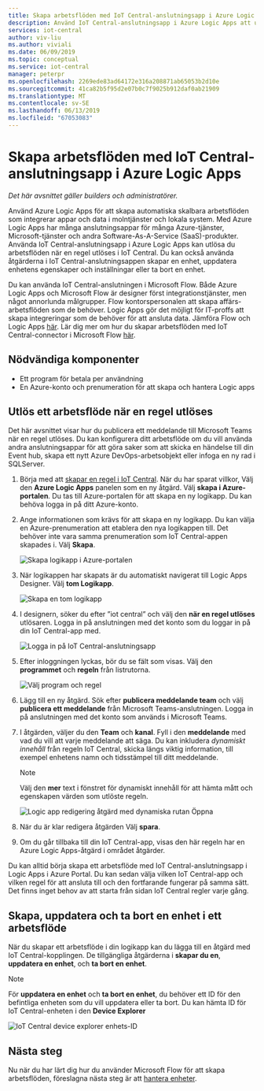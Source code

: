```yaml
---
title: Skapa arbetsflöden med IoT Central-anslutningsapp i Azure Logic Apps | Microsoft Docs
description: Använd IoT Central-anslutningsapp i Azure Logic Apps att utlösa arbetsflöden direkt och skapa, uppdatera och ta bort enheter i arbetsflöden.
services: iot-central
author: viv-liu
ms.author: viviali
ms.date: 06/09/2019
ms.topic: conceptual
ms.service: iot-central
manager: peterpr
ms.openlocfilehash: 2269ede83ad64172e316a208871ab65053b2d10e
ms.sourcegitcommit: 41ca82b5f95d2e07b0c7f9025b912daf0ab21909
ms.translationtype: MT
ms.contentlocale: sv-SE
ms.lasthandoff: 06/13/2019
ms.locfileid: "67053083"
---
```

# <a name="build-workflows-with-the-iot-central-connector-in-azure-logic-apps"></a>Skapa arbetsflöden med IoT Central-anslutningsapp i Azure Logic Apps

*Det här avsnittet gäller builders och administratörer.*

Använd Azure Logic Apps för att skapa automatiska skalbara arbetsflöden som integrerar appar och data i molntjänster och lokala system. Med Azure Logic Apps har många anslutningsappar för många Azure-tjänster, Microsoft-tjänster och andra Software-As-A-Service (SaaS)-produkter. Använda IoT Central-anslutningsapp i Azure Logic Apps kan utlösa du arbetsflöden när en regel utlöses i IoT Central. Du kan också använda åtgärderna i IoT Central-anslutningsappen skapar en enhet, uppdatera enhetens egenskaper och inställningar eller ta bort en enhet.

Du kan använda IoT Central-anslutningen i Microsoft Flow. Både Azure Logic Apps och Microsoft Flow är designer först integrationstjänster, men något annorlunda målgrupper. Flow kontorspersonalen att skapa affärs-arbetsflöden som de behöver. Logic Apps gör det möjligt för IT-proffs att skapa integreringar som de behöver för att ansluta data. Jämföra Flow och Logic Apps [här](https://docs.microsoft.com/azure/azure-functions/functions-compare-logic-apps-ms-flow-webjobs). Lär dig mer om hur du skapar arbetsflöden med IoT Central-connector i Microsoft Flow [här](howto-add-microsoft-flow.md).

## <a name="prerequisites"></a>Nödvändiga komponenter

- Ett program för betala per användning
- En Azure-konto och prenumeration för att skapa och hantera Logic apps

## <a name="trigger-a-workflow-when-a-rule-is-triggered"></a>Utlös ett arbetsflöde när en regel utlöses

Det här avsnittet visar hur du publicera ett meddelande till Microsoft Teams när en regel utlöses. Du kan konfigurera ditt arbetsflöde om du vill använda andra anslutningsappar för att göra saker som att skicka en händelse till din Event hub, skapa ett nytt Azure DevOps-arbetsobjekt eller infoga en ny rad i SQLServer.

1. Börja med att [skapar en regel i IoT Central](howto-create-telemetry-rules.md). När du har sparat villkor, Välj den **Azure Logic Apps** panelen som en ny åtgärd. Välj **skapa i Azure-portalen**. Du tas till Azure-portalen för att skapa en ny logikapp. Du kan behöva logga in på ditt Azure-konto.

1. Ange informationen som krävs för att skapa en ny logikapp. Du kan välja en Azure-prenumeration att etablera den nya logikappen till. Det behöver inte vara samma prenumeration som IoT Central-appen skapades i. Välj **Skapa**.

    ![Skapa logikapp i Azure-portalen](./media/howto-build-azure-logic-apps/createinazureportal.png)

1. När logikappen har skapats är du automatiskt navigerat till Logic Apps Designer. Välj **tom Logikapp**. 

    ![Skapa en tom logikapp](./media/howto-build-azure-logic-apps/blanklogicapp.png)

1. I designern, söker du efter ”iot central” och välj den **när en regel utlöses** utlösaren. Logga in på anslutningen med det konto som du loggar in på din IoT Central-app med.

    ![Logga in på IoT Central-anslutningsapp](./media/howto-build-azure-logic-apps/addtrigger.png)

1. Efter inloggningen lyckas, bör du se fält som visas. Välj den **programmet** och **regeln** från listrutorna.

    ![Välj program och regel](./media/howto-build-azure-logic-apps/pickappandrule.png)

1. Lägg till en ny åtgärd. Sök efter **publicera meddelande team** och välj **publicera ett meddelande** från Microsoft Teams-anslutningen. Logga in på anslutningen med det konto som används i Microsoft Teams.

1. I åtgärden, väljer du den **Team** och **kanal**. Fyll i den **meddelande** med vad du vill att varje meddelande att säga. Du kan inkludera *dynamiskt innehåll* från regeln IoT Central, skicka längs viktig information, till exempel enhetens namn och tidsstämpel till ditt meddelande.
    > [!NOTE]
    > Välj den **mer** text i fönstret för dynamiskt innehåll för att hämta mått och egenskapen värden som utlöste regeln.

    ![Logic app redigering åtgärd med dynamiska rutan Öppna](./media/howto-build-azure-logic-apps/buildworkflow.png)

1. När du är klar redigera åtgärden Välj **spara**.

1. Om du går tillbaka till din IoT Central-app, visas den här regeln har en Azure Logic Apps-åtgärd i området åtgärder.

Du kan alltid börja skapa ett arbetsflöde med IoT Central-anslutningsapp i Logic Apps i Azure Portal. Du kan sedan välja vilken IoT Central-app och vilken regel för att ansluta till och den fortfarande fungerar på samma sätt. Det finns inget behov av att starta från sidan IoT Central regler varje gång.

## <a name="create-update-and-delete-a-device-in-a-workflow"></a>Skapa, uppdatera och ta bort en enhet i ett arbetsflöde

När du skapar ett arbetsflöde i din logikapp kan du lägga till en åtgärd med IoT Central-kopplingen. De tillgängliga åtgärderna i **skapar du en**, **uppdatera en enhet**, och **ta bort en enhet**.

> [!NOTE]
> För **uppdatera en enhet** och **ta bort en enhet**, du behöver ett ID för den befintliga enheten som du vill uppdatera eller ta bort. Du kan hämta ID för IoT Central-enheten i den **Device Explorer**

![IoT Central device explorer enhets-ID](./media/howto-build-azure-logic-apps/iotcdeviceid.png)

## <a name="next-steps"></a>Nästa steg

Nu när du har lärt dig hur du använder Microsoft Flow för att skapa arbetsflöden, föreslagna nästa steg är att [hantera enheter](howto-manage-devices.md).

